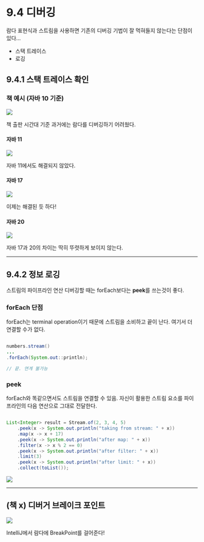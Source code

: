 # 9.4 디버깅

람다 표현식과 스트림을 사용하면 기존의 디버깅 기법이 잘 먹혀들지 않는다는 단점이 있다...

- 스택 트레이스
- 로깅

## 9.4.1 스택 트레이스 확인

### 책 예시 (자바 10 기준)

![](Pasted%20image%2020230615141151.png)

책 출판 시간대 기준 과거에는 람다를 디버깅하기 어려웠다.

#### 자바 11

![](Pasted%20image%2020230615141249.png)

자바 11에서도 해결되지 않았다.

#### 자바 17

![](Pasted%20image%2020230615141508.png)

이제는 해결된 듯 하다!

#### 자바 20

![](Pasted%20image%2020230615141426.png)

자바 17과 20의 차이는 딱히 뚜렷하게 보이지 않는다.

---

## 9.4.2 정보 로깅

스트림의 파이프라인 연산 디버깅할 때는 forEach보다는 **peek**를 쓰는것이 좋다.

### forEach 단점

forEach는 terminal operation이기 때문에 스트림을 소비하고 끝이 난다. 여기서 더 연결할 수가 없다.

```java

numbers.stream()
...
.forEach(System.out::println);

// 끝. 연계 불가능

```

### peek

forEach와 똑같으면서도 스트림을 연결할 수 있음. 자신이 활용한 스트림 요소를 파이프라인의 다음 연산으로 그대로 전달한다.

```java

List<Integer> result = Stream.of(2, 3, 4, 5)
    .peek(x -> System.out.println("taking from stream: " + x))
    .map(x -> x + 17)
    .peek(x -> System.out.println("after map: " + x))
    .filter(x -> x % 2 == 0)
    .peek(x -> System.out.println("after filter: " + x))
    .limit(3)
    .peek(x -> System.out.println("after limit: " + x))
    .collect(toList());

```

![](Pasted%20image%2020230615142133.png)

---

## (책 x) 디버거 브레이크 포인트

![](Pasted%20image%2020230615140703.png)

IntelliJ에서 람다에 BreakPoint를 걸어준다!

